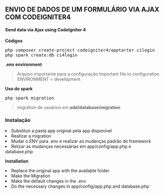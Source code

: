 <h2>ENVIO DE DADOS DE UM FORMULÁRIO VIA AJAX COM CODEIGNITER4</h2>
<h4>Send data via Ajax using CodeIgniter 4</h4>

**Códigos**
<pre style="background-color:'#E7E9EB'; color:'#000000'">
php composer create-project codeigniter4/apptarter cilogin
php spark create:db ci4login
</pre>

**.env  environment**
>Arquivo importante para a configuração
>Important file to configuration
>ENVIRONMENT = development

**Uso do spark**
<pre style="background-color:'#E7E9EB'; color:'#000000'">
php spark migration
</pre>
>migration de usuários em **add/database/migration**

<h3>Instalação</h3>
<li>Substituir a pasta app original pela app disponível  </li>
<li>Realizar a migration </li>
<li>Mudar o ENV para .env e realizar as mudanças padrão do framework </li>
<li>Relizar as mudanças necessárias em app/config/app.php e database.php

  **Installation**
<li>Replace the original app with the available folder</li>
<li>Make the Migration</li>
<li>Make the default changes in the .env</li>
<li>Do the necessary changes in app/config/app.php and database.php
